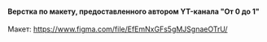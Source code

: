#### Верстка по макету, предоставленного автором YT-канала "От 0 до 1"

Макет: https://www.figma.com/file/EfEmNxGFs5gMJSgnaeOTrU/